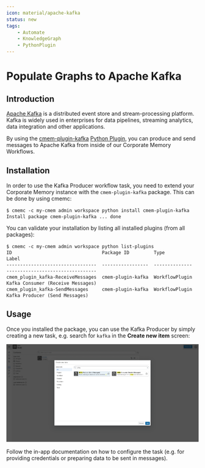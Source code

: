 ```yaml
---
icon: material/apache-kafka
status: new
tags:
    - Automate
    - KnowledgeGraph
    - PythonPlugin
---
```

# Populate Graphs to Apache Kafka

## Introduction

[Apache Kafka](https://kafka.apache.org/) is a distributed event store and stream-processing platform.
Kafka is widely used in enterprises for data pipelines, streaming analytics, data integration and other applications.

By using the [cmem-plugin-kafka](https://pypi.org/project/cmem-plugin-kafka/) [Python Plugin](../../develop/python-plugins), you can produce and send messages to Apache Kafka from inside of our Corporate Memory Workflows.

## Installation

In order to use the Kafka Producer workflow task, you need to extend your Corporate Memory instance with the `cmem-plugin-kafka` package.
This can be done by using cmemc:

```shell-session title="Installing cmem-plugin-kafka on the instance 'my-cmem'"
$ cmemc -c my-cmem admin workspace python install cmem-plugin-kafka
Install package cmem-plugin-kafka ... done
```

You can validate your installation by listing all installed plugins (from all packages):

```shell-session
$ cmemc -c my-cmem admin workspace python list-plugins
ID                                 Package ID         Type            Label
---------------------------------  -----------------  --------------  ---------------------------------
cmem_plugin_kafka-ReceiveMessages  cmem-plugin-kafka  WorkflowPlugin  Kafka Consumer (Receive Messages)
cmem_plugin_kafka-SendMessages     cmem-plugin-kafka  WorkflowPlugin  Kafka Producer (Send Messages)
```

## Usage

Once you installed the package, you can use the Kafka Producer by simply creating a new task, e.g. search for `kafka` in the **Create new item** screen:

![Create new Item and search for `kafka`](create-new-item-kafka.png "Create new Item and search for `kafka`")

Follow the in-app documentation on how to configure the task (e.g. for providing credentials or preparing data to be sent in messages).

